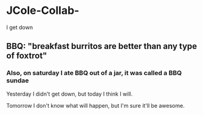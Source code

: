 # JCole-Collab-
I get down




## BBQ: "breakfast burritos are better than any type of foxtrot"

### Also, on saturday I ate BBQ out of a jar, it was called a BBQ sundae

Yesterday I didn't get down, but today I think I will. 

Tomorrow I don't know what will happen, but I'm sure it'll be awesome. 

